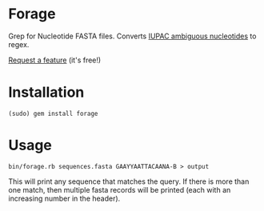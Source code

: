 # Forage

Grep for Nucleotide FASTA files. Converts [IUPAC ambiguous nucleotides](http://en.wikipedia.org/wiki/Nucleic_acid_notation) to regex.

[Request a feature](https://github.com/audy/Forage/issues/new) (it's free!)

# Installation

    (sudo) gem install forage

# Usage

    bin/forage.rb sequences.fasta GAAYYAATTACAANA-B > output

This will print any sequence that matches the query. If there is more than one match, then multiple fasta records will be printed (each with an increasing number in the header).
